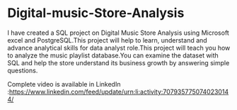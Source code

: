 # Digital-music-Store-Analysis
I have created a SQL project on Digital Music Store Analysis using Microsoft excel and PostgreSQL.This project will help to learn, understand and advance analytical skills for data analyst role.This project will teach you how to analyze the music playlist database.You can examine the dataset with SQL and help the store understand its business growth by answering simple questions.


Complete video is available in LinkedIn :https://www.linkedin.com/feed/update/urn:li:activity:7079357750740230144/
